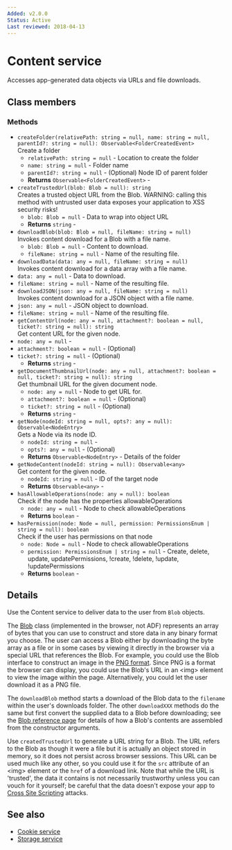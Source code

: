 ```yaml
---
Added: v2.0.0
Status: Active
Last reviewed: 2018-04-13
---
```


# Content service

Accesses app-generated data objects via URLs and file downloads.

## Class members

### Methods

-   `createFolder(relativePath: string = null, name: string = null, parentId?: string = null): Observable<FolderCreatedEvent>`<br/>
    Create a folder
    -   `relativePath: string = null` -  Location to create the folder
    -   `name: string = null` -  Folder name
    -   `parentId?: string = null` - (Optional) Node ID of parent folder
    -   **Returns** `Observable<FolderCreatedEvent>` - 
-   `createTrustedUrl(blob: Blob = null): string`<br/>
    Creates a trusted object URL from the Blob. WARNING: calling this method with untrusted user data exposes your application to XSS security risks!
    -   `blob: Blob = null` -  Data to wrap into object URL
    -   **Returns** `string` - 
-   `downloadBlob(blob: Blob = null, fileName: string = null)`<br/>
    Invokes content download for a Blob with a file name.
    -   `blob: Blob = null` -  Content to download.
    -   `fileName: string = null` -  Name of the resulting file.
-   `downloadData(data: any = null, fileName: string = null)`<br/>
    Invokes content download for a data array with a file name.
-   `data: any = null` -  Data to download.
-   `fileName: string = null` -  Name of the resulting file.
-   `downloadJSON(json: any = null, fileName: string = null)`<br/>
    Invokes content download for a JSON object with a file name.
-   `json: any = null` -  JSON object to download.
-   `fileName: string = null` -  Name of the resulting file.
-   `getContentUrl(node: any = null, attachment?: boolean = null, ticket?: string = null): string`<br/>
    Get content URL for the given node.
-   `node: any = null` -  
-   `attachment?: boolean = null` - (Optional) 
-   `ticket?: string = null` - (Optional) 
    -   **Returns** `string` - 
-   `getDocumentThumbnailUrl(node: any = null, attachment?: boolean = null, ticket?: string = null): string`<br/>
    Get thumbnail URL for the given document node.
    -   `node: any = null` -  Node to get URL for.
    -   `attachment?: boolean = null` - (Optional) 
    -   `ticket?: string = null` - (Optional) 
    -   **Returns** `string` - 
-   `getNode(nodeId: string = null, opts?: any = null): Observable<NodeEntry>`<br/>
    Gets a Node via its node ID.
    -   `nodeId: string = null` -  
    -   `opts?: any = null` - (Optional) 
    -   **Returns** `Observable<NodeEntry>` - Details of the folder
-   `getNodeContent(nodeId: string = null): Observable<any>`<br/>
    Get content for the given node.
    -   `nodeId: string = null` -  ID of the target node
    -   **Returns** `Observable<any>` - 
-   `hasAllowableOperations(node: any = null): boolean`<br/>
    Check if the node has the properties allowableOperations
    -   `node: any = null` -  Node to check allowableOperations
    -   **Returns** `boolean` - 
-   `hasPermission(node: Node = null, permission: PermissionsEnum | string = null): boolean`<br/>
    Check if the user has permissions on that node
    -   `node: Node = null` -  Node to check allowableOperations
    -   `permission: PermissionsEnum | string = null` -  Create, delete, update, updatePermissions, !create, !delete, !update, !updatePermissions
    -   **Returns** `boolean` -

## Details

Use the Content service to deliver data to the user from `Blob` objects.

The [Blob](https://developer.mozilla.org/en-US/docs/Web/API/Blob) class
(implemented in the browser, not ADF) represents an array of bytes that you can
use to construct and store data in any binary format you choose.
The user can access a Blob either by downloading the byte array as a file or in
some cases by viewing it directly in the browser via a special URL that references
the Blob. For example, you could use the Blob interface to construct an image in the
[PNG format](https://en.wikipedia.org/wiki/Portable_Network_Graphics). Since
PNG is a format the browser can display, you could use the Blob's URL in an
&lt;img> element to view the image within the page. Alternatively, you could let
the user download it as a PNG file.

The `downloadBlob` method starts a download of the Blob data to the `filename`
within the user's downloads folder. The other `downloadXXX` methods do the same
but first convert the supplied data to a Blob before downloading; see the
[Blob reference page](https://developer.mozilla.org/en-US/docs/Web/API/Blob)
for details of how a Blob's contents are assembled from the constructor arguments.

Use `createdTrustedUrl` to generate a URL string for a Blob. The URL refers to
the Blob as though it were a file but it is actually an object stored in memory,
so it does not persist across browser sessions. This URL can be used much like any
other, so you could use it for the `src` attribute of an &lt;img> element or the
`href` of a download link. Note that while the URL is 'trusted', the data it contains
is not necessarily trustworthy unless you can vouch for it yourself; be careful that
the data doesn't expose your app to
[Cross Site Scripting](https://en.wikipedia.org/wiki/Cross-site_scripting)
attacks.

## See also

-   [Cookie service](cookie.service.md)
-   [Storage service](storage.service.md)

